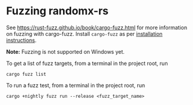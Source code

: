 # Fuzzing randomx-rs

See https://rust-fuzz.github.io/book/cargo-fuzz.html for more information on fuzzing with cargo-fuzz.
Install `cargo-fuzz` as per [installation instructions](https://rust-fuzz.github.io/book/cargo-fuzz/setup.html).

**Note:** Fuzzing is not supported on Windows yet.

To get a list of fuzz targets, from a terminal in the project root, run

```
cargo fuzz list
```

To run a fuzz test, from a terminal in the project root, run

```
cargo +nightly fuzz run --release <fuzz_target_name>
```
